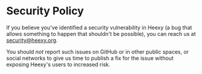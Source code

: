 # Security Policy

If you believe you've identified a security vulnerability in Heexy (a bug that allows something to happen that shouldn't be possible), you can reach us at <security@heexy.org>.

You should *not* report such issues on GitHub or in other public spaces, or social networks to give us time to publish a fix for the issue without exposing Heexy's users to increased risk.
